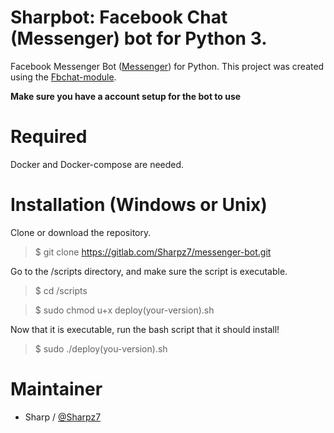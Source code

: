 Sharpbot: Facebook Chat (Messenger) bot for Python 3.
============================================

Facebook Messenger Bot ([Messenger](https://www.facebook.com/messages/))
for Python. This project was created using the
[Fbchat-module](https://github.com/carpedm20/fbchat).

**Make sure you have a account setup for the bot to use**

Required
============

Docker and Docker-compose are needed.

Installation (Windows or Unix)
============

Clone or download the repository.

> \$ git clone https://gitlab.com/Sharpz7/messenger-bot.git

Go to the /scripts directory, and make sure the script is executable.

> \$ cd /scripts

> \$ sudo chmod u+x deploy(your-version).sh

Now that it is executable, run the bash script that it should install!

> \$ sudo ./deploy(you-version).sh

Maintainer
==========

-   Sharp / [@Sharpz7](https://gitlab.com/Sharpz7)

